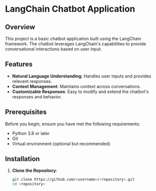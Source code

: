 # LangChain Chatbot Application

## Overview

This project is a basic chatbot application built using the LangChain framework. The chatbot leverages LangChain's capabilities to provide conversational interactions based on user input.

## Features

- **Natural Language Understanding**: Handles user inputs and provides relevant responses.
- **Context Management**: Maintains context across conversations.
- **Customizable Responses**: Easy to modify and extend the chatbot's responses and behavior.

## Prerequisites

Before you begin, ensure you have met the following requirements:

- Python 3.8 or later
- Git
- Virtual environment (optional but recommended)

## Installation

1. **Clone the Repository**:
   ```bash
   git clone https://github.com/<username>/<repository>.git
   cd <repository>

